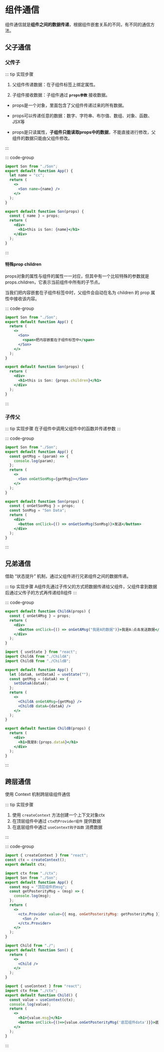 # 组件通信

组件通信就是**组件之间的数据传递**，根据组件嵌套关系的不同，有不同的通信方法。

## 父子通信

### 父传子

::: tip 实现步骤
1. 父组件传递数据：在子组件标签上绑定属性。

1. 子组件接收数据：子组件通过 **`props参数`** 接收数据。

  - props是一个对象，里面包含了父组件传递过来的所有数据。

  - props可以传递任意的数据：数字、字符串、布尔值、数组、对象、函数、JSX等
  - props是只读属性，**子组件只能读取props中的数据**，不能直接进行修改，父组件的数据只能由父组件修改。

:::

::: code-group

```jsx {6} [父组件]
import Son from "./Son";
export default function App() {
  let name = "cc";
  return (
    <>
      <Son name={name} />
    </>
  );
}
```

```jsx {1-2} [子组件]
export default function Son(props) {
  const { name } = props;
  return (
    <div>
      <h1>this is Son: {name}</h1>
    </div>
  );
}
```

:::

#### 特殊prop children

props对象的属性与组件的属性一一对应，但其中有一个比较特殊的参数就是props.children，它表示当前组件中所有的子节点。

当我们把内容嵌套在子组件标签中时，父组件会自动在名为 children 的 prop 属性中接收该内容。



::: code-group

```jsx [父组件]
import Son from "./Son";
export default function App() {
  return (
    <>
      <Son>
        <span>把内容嵌套在子组件标签中</span>
      </Son>
    </>
  );
}
```
```jsx [子组件]
export default function Son(props) {
  return (
    <div>
      <h1>this is Son: {props.children}</h1>
    </div>
  );
}
```
:::

### 子传父

::: tip 实现步骤
在子组件中调用父组件中的函数并传递参数
:::

::: code-group

```jsx [父组件]
import Son from "./Son";
export default function App() {
  const getMsg = (param) => {
    console.log(param);
  };
  return (
    <>
      <Son onGetSonMsg={getMsg}></Son>
    </>
  );
}
```

```jsx [子组件]
export default function Son(props) {
  const { onGetSonMsg } = props;
  const SonMsg = "Son Data";
  return (
    <div>
      <button onClick={() => onGetSonMsg(SonMsg)}>发送</button>
    </div>
  );
}
```

:::


## 兄弟通信
借助 “状态提升” 机制，通过父组件进行兄弟组件之间的数据传递。

::: tip 实现步骤
A组件先通过子传父的方式把数据传递给父组件，父组件拿到数据后通过父传子的方式再传递给B组件
:::

::: code-group

```jsx [子组件A]
export default function ChildA(props) {
  const { onGetAMsg } = props;
  return (
    <div>
      <button onClick={() => onGetAMsg("我是A的数据")}>我是A:点击发送数据</button>
    </div>
  );
}
```
```jsx [父组件]
import { useState } from "react";
import ChildA from "./ChildA";
import ChildB from "./ChildB";

export default function App() {
  let [dataA, setDataA] = useState("");
  const getMsg = (dataA) => {
    setDataA(dataA);
  };
  return (
    <>
      <ChildA onGetAMsg={getMsg} />
      <ChildB dataA={dataA} />
    </>
  );
}
```
```jsx [子组件B]
export default function ChildB(props) {
  return (
    <div>
      <h1>我是B:{props.dataA}</h1>
    </div>
  );
}
```
:::

## 跨层通信
使用 Context 机制跨层级组件通信

::: tip 实现步骤
1. 使用 `createContext` 方法创建一个上下文对象ctx
2. 在顶层组件中通过 `ctx的Provider组件` 提供数据
3. 在底层组件中通过 `useContext钩子函数` 消费数据

:::

::: code-group
```jsx [ctx]
import { createContext } from "react";
const ctx = createContext();
export default ctx;
```

```jsx [顶层组件]
import ctx from "./ctx";
import Son from "./Son";
export default function App() {
  const msg = "顶层组件的msg";
  const getPosterityMsg = (msg) => {
    console.log(msg);
  };
  return (
    <>
      <ctx.Provider value={{ msg, onGetPosterityMsg: getPosterityMsg }}>
        <Son />
      </ctx.Provider>
    </>
  );
}
```

```jsx [中间组件]
import Child from "./";
export default function Son() {
  return (
    <>
      <Child />
    </>
  );
}
```

```jsx [底层组件]
import { useContext } from "react";
import ctx from "./ctx";
export default function Child() {
  const value = useContext(ctx);
  console.log(value);
  return (
    <>
      <h1>{value.msg}</h1>
      <button onClick={()=>{value.onGetPosterityMsg('底层组件data')}}>底层组件发送数据</button>
    </>
  );
}
```
:::